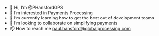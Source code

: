 - 👋 Hi, I’m @PHansfordGPS
- 👀 I’m interested in Payments Processing
- 🌱 I’m currently learning how to get the best out of development teams
- 💞️ I’m looking to collaborate on simplifying payments
- 📫 How to reach me paul.hansford@globalprocessing.com

<!---
PHansfordGPS/PHansfordGPS is a ✨ special ✨ repository because its `README.md` (this file) appears on your GitHub profile.
You can click the Preview link to take a look at your changes.
--->
